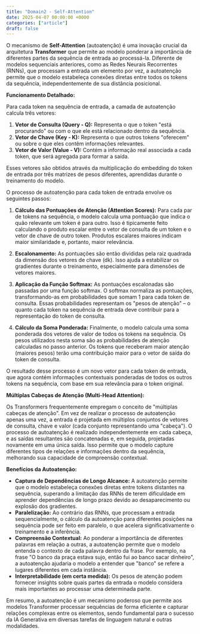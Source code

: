 ```yaml
---
title: "Domain2 - Self-Attention"
date: 2025-04-07 00:00:00 +0000
categories: ["article"]
draft: false
---
```



O mecanismo de **Self-Attention** (autoatenção) é uma inovação crucial da arquitetura **Transformer** que permite ao modelo ponderar a importância de diferentes partes da sequência de entrada ao processá-la. Diferente de modelos sequenciais anteriores, como as Redes Neurais Recorrentes (RNNs), que processam a entrada um elemento por vez, a autoatenção permite que o modelo estabeleça conexões diretas entre todos os tokens da sequência, independentemente de sua distância posicional.

**Funcionamento Detalhado:**

Para cada token na sequência de entrada, a camada de autoatenção calcula três vetores:

1.  **Vetor de Consulta (Query - Q):** Representa o que o token "está procurando" ou com o que ele está relacionado dentro da sequência.
2.  **Vetor de Chave (Key - K):** Representa o que outros tokens "oferecem" ou sobre o que eles contêm informações relevantes.
3.  **Vetor de Valor (Value - V):** Contém a informação real associada a cada token, que será agregada para formar a saída.

Esses vetores são obtidos através da multiplicação do embedding do token de entrada por três matrizes de pesos diferentes, aprendidas durante o treinamento do modelo.

O processo de autoatenção para cada token de entrada envolve os seguintes passos:

1.  **Cálculo das Pontuações de Atenção (Attention Scores):** Para cada par de tokens na sequência, o modelo calcula uma pontuação que indica o quão relevante um token é para outro. Isso é tipicamente feito calculando o produto escalar entre o vetor de consulta de um token e o vetor de chave de outro token. Produtos escalares maiores indicam maior similaridade e, portanto, maior relevância.

2.  **Escalonamento:** As pontuações são então divididas pela raiz quadrada da dimensão dos vetores de chave (dk). Isso ajuda a estabilizar os gradientes durante o treinamento, especialmente para dimensões de vetores maiores.

3.  **Aplicação da Função Softmax:** As pontuações escalonadas são passadas por uma função softmax. O softmax normaliza as pontuações, transformando-as em probabilidades que somam 1 para cada token de consulta. Essas probabilidades representam os "pesos de atenção" – o quanto cada token na sequência de entrada deve contribuir para a representação do token de consulta.

4.  **Cálculo da Soma Ponderada:** Finalmente, o modelo calcula uma soma ponderada dos vetores de valor de todos os tokens na sequência. Os pesos utilizados nesta soma são as probabilidades de atenção calculadas no passo anterior. Os tokens que receberam maior atenção (maiores pesos) terão uma contribuição maior para o vetor de saída do token de consulta.

O resultado desse processo é um novo vetor para cada token de entrada, que agora contém informações contextuais ponderadas de todos os outros tokens na sequência, com base em sua relevância para o token original.

**Múltiplas Cabeças de Atenção (Multi-Head Attention):**

Os Transformers frequentemente empregam o conceito de "múltiplas cabeças de atenção". Em vez de realizar o processo de autoatenção apenas uma vez, a entrada é projetada em múltiplos conjuntos de vetores de consulta, chave e valor (cada conjunto representando uma "cabeça"). O processo de autoatenção é realizado independentemente em cada cabeça, e as saídas resultantes são concatenadas e, em seguida, projetadas novamente em uma única saída. Isso permite que o modelo capture diferentes tipos de relações e informações dentro da sequência, melhorando sua capacidade de compreensão contextual.

**Benefícios da Autoatenção:**

*   **Captura de Dependências de Longo Alcance:** A autoatenção permite que o modelo estabeleça conexões diretas entre tokens distantes na sequência, superando a limitação das RNNs de terem dificuldade em aprender dependências de longo prazo devido ao desaparecimento ou explosão dos gradientes.
*   **Paralelização:** Ao contrário das RNNs, que processam a entrada sequencialmente, o cálculo da autoatenção para diferentes posições na sequência pode ser feito em paralelo, o que acelera significativamente o treinamento e a inferência.
*   **Compreensão Contextual:** Ao ponderar a importância de diferentes palavras em relação a outras, a autoatenção permite que o modelo entenda o contexto de cada palavra dentro da frase. Por exemplo, na frase "O banco da praça estava sujo, então fui ao banco sacar dinheiro", a autoatenção ajudaria o modelo a entender que "banco" se refere a lugares diferentes em cada instância.
*   **Interpretabilidade (em certa medida):** Os pesos de atenção podem fornecer insights sobre quais partes da entrada o modelo considera mais importantes ao processar uma determinada parte.

Em resumo, a autoatenção é um mecanismo poderoso que permite aos modelos Transformer processar sequências de forma eficiente e capturar relações complexas entre os elementos, sendo fundamental para o sucesso da IA Generativa em diversas tarefas de linguagem natural e outras modalidades.